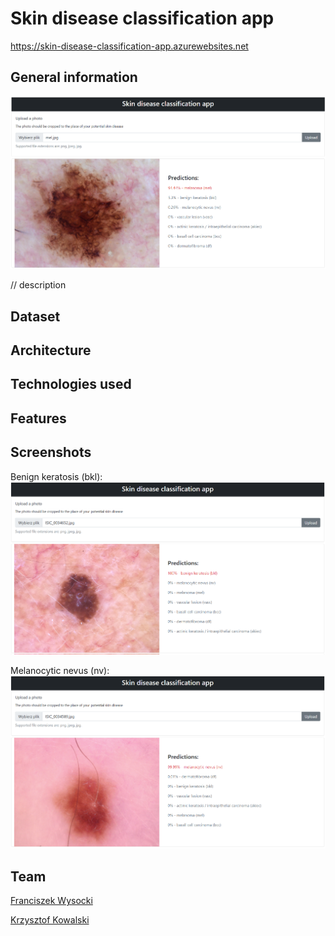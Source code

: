 # Skin disease classification app

https://skin-disease-classification-app.azurewebsites.net

## General information 

![Mel](img/mel.png)

 // description

## Dataset

## Architecture

## Technologies used

## Features

## Screenshots

Benign keratosis (bkl):
![BKL](img/bkl.png)

Melanocytic nevus (nv):
![Nv](img/nv.png)

## Team

[Franciszek Wysocki](https://github.com/wysockif)

[Krzysztof Kowalski](https://github.com/KKofta)





